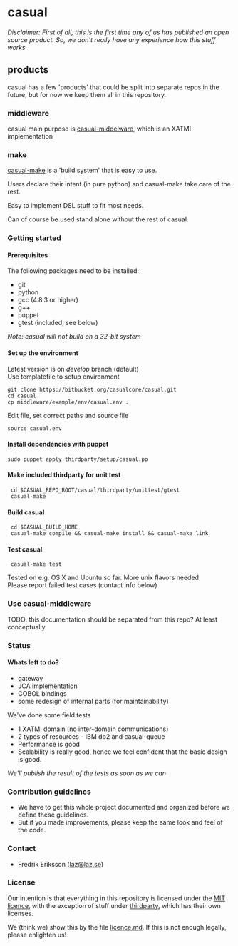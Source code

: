 # casual

*Disclaimer: First of all, this is the first time any of us has published an open source product. So, we don't really have any
experience how this stuff works*

## products

casual has a few 'products' that could be split into separate repos in the future, but for now
we keep them all in this repository.

### middleware
casual main purpose is [casual-middelware](/middleware/readme.md), which is an XATMI implementation

### make
[casual-make](/tools/casual/make/readme.md) is a 'build system' that is easy to use.

Users declare their intent (in pure python) and casual-make take care of the rest.

Easy to implement DSL stuff to fit most needs.

Can of course be used stand alone without the rest of casual.

### Getting started ###

#### Prerequisites
The following packages need to be installed:

 * git
 * python
 * gcc (4.8.3 or higher)
 * g++
 * puppet
 * gtest (included, see below)

*Note: casual will not build on a 32-bit system*

#### Set up the environment
Latest version is on *develop* branch (default)<br>
Use templatefile to setup environment

    git clone https://bitbucket.org/casualcore/casual.git
    cd casual
    cp middleware/example/env/casual.env .

Edit file, set correct paths and source file

    source casual.env

#### Install dependencies with puppet
    sudo puppet apply thirdparty/setup/casual.pp

#### Make included thirdparty for unit test
     cd $CASUAL_REPO_ROOT/casual/thirdparty/unittest/gtest
     casual-make

#### Build casual
     cd $CASUAL_BUILD_HOME
     casual-make compile && casual-make install && casual-make link

#### Test casual

     casual-make test

Tested on e.g. OS X and Ubuntu so far. More unix flavors needed<br>
Please report failed test cases (contact info below)    

### Use casual-middleware
TODO: this documentation should be separated from this repo? At least conceptually

### Status

#### Whats left to do?
* gateway
* JCA implementation
* COBOL bindings
* some redesign of internal parts (for maintainability)

We've done some field tests

* 1 XATMI domain (no inter-domain communications)
* 2 types of resources - IBM db2 and casual-queue
* Performance is good
* Scalability is really good, hence we feel confident that the basic design is good.

*We'll publish the result of the tests as soon as we can*

### Contribution guidelines ###

* We have to get this whole project documented and organized before we define these guidelines.
* But if you made improvements, please keep the same look and feel of the code.

### Contact ###

* Fredrik Eriksson (laz@laz.se)


### License
Our intention is that everything in this repository is licensed under the [MIT licence](https://opensource.org/licenses/MIT),
with the exception of stuff under [thirdparty](/thirdparty/readme.md), which has their own licenses.

We (think we) show this by the file [licence.md](/license.md). If this is not enough legally, please enlighten us!